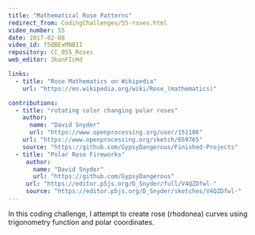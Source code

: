 ```yaml
---
title: "Mathematical Rose Patterns"
redirect_from: CodingChallenges/55-roses.html
video_number: 55
date: 2017-02-08
video_id: f5QBExMNB1I
repository: CC_055_Roses
web_editor: 3kanFIcHd

links:
  - title: "Rose Mathematics on Wikipedia"
    url: "https://en.wikipedia.org/wiki/Rose_(mathematics)"

contributions:
  - title: "rotating color changing polar roses"
    author:
      name: "David Snyder"
      url: "https://www.openprocessing.org/user/151106"
    url: "https://www.openprocessing.org/sketch/659765"
    source: "https://github.com/GypsyDangerous/Finished-Projects"
  - title: "Polar Rose Fireworks"
     author:
       name: "David Snyder"
       url: "https://github.com/GypsyDangerous"
     url: "https://editor.p5js.org/D_Snyder/full/V4QZDfwl-"
     source: "https://editor.p5js.org/D_Snyder/sketches/V4QZDfwl-"
---
```


In this coding challenge, I attempt to create rose (rhodonea) curves using trigonometry function and polar coordinates.

